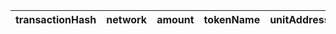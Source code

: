 | transactionHash | network | amount | tokenName | unitAddress |
| --------------- | ------- | ------ | --------- | ----------- |

